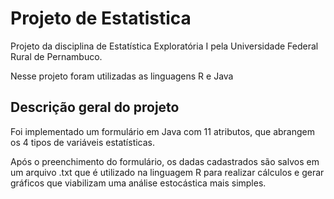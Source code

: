 # Projeto de Estatistica
Projeto da disciplina de Estatística Exploratória I pela Universidade Federal Rural de Pernambuco.

Nesse projeto foram utilizadas as linguagens R e Java

## Descrição geral do projeto 

Foi implementado um formulário em Java com 11 atributos, que abrangem os 4 tipos de variáveis estatísticas. 

Após o preenchimento do formulário, os dadas cadastrados são salvos em um arquivo .txt que é utilizado na linguagem R para realizar cálculos e gerar gráficos que viabilizam uma análise estocástica mais simples.


